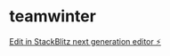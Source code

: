 # teamwinter

[Edit in StackBlitz next generation editor ⚡️](https://stackblitz.com/~/github.com/CoderGissa/teamwinter)